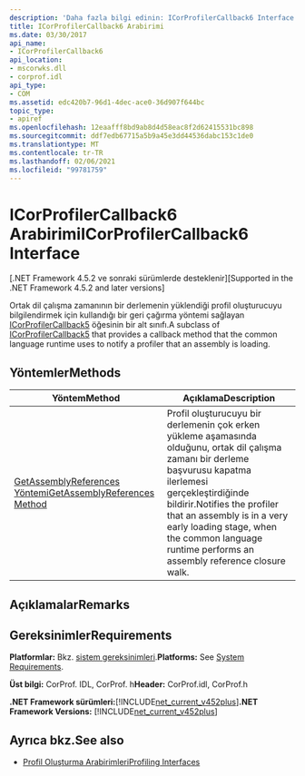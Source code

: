 ```yaml
---
description: 'Daha fazla bilgi edinin: ICorProfilerCallback6 Interface'
title: ICorProfilerCallback6 Arabirimi
ms.date: 03/30/2017
api_name:
- ICorProfilerCallback6
api_location:
- mscorwks.dll
- corprof.idl
api_type:
- COM
ms.assetid: edc420b7-96d1-4dec-ace0-36d907f644bc
topic_type:
- apiref
ms.openlocfilehash: 12eaafff8bd9ab8d4d58eac8f2d62415531bc898
ms.sourcegitcommit: ddf7edb67715a5b9a45e3dd44536dabc153c1de0
ms.translationtype: MT
ms.contentlocale: tr-TR
ms.lasthandoff: 02/06/2021
ms.locfileid: "99781759"
---
```

# <a name="icorprofilercallback6-interface"></a><span data-ttu-id="48c12-103">ICorProfilerCallback6 Arabirimi</span><span class="sxs-lookup"><span data-stu-id="48c12-103">ICorProfilerCallback6 Interface</span></span>

<span data-ttu-id="48c12-104">[.NET Framework 4.5.2 ve sonraki sürümlerde desteklenir]</span><span class="sxs-lookup"><span data-stu-id="48c12-104">[Supported in the .NET Framework 4.5.2 and later versions]</span></span>  
  
 <span data-ttu-id="48c12-105">Ortak dil çalışma zamanının bir derlemenin yüklendiği profil oluşturucuyu bilgilendirmek için kullandığı bir geri çağırma yöntemi sağlayan [ICorProfilerCallback5](icorprofilercallback5-interface.md) öğesinin bir alt sınıfı.</span><span class="sxs-lookup"><span data-stu-id="48c12-105">A subclass of [ICorProfilerCallback5](icorprofilercallback5-interface.md) that provides a callback method that the common language runtime uses to notify a profiler that an assembly is loading.</span></span>  
  
## <a name="methods"></a><span data-ttu-id="48c12-106">Yöntemler</span><span class="sxs-lookup"><span data-stu-id="48c12-106">Methods</span></span>  
  
|<span data-ttu-id="48c12-107">Yöntem</span><span class="sxs-lookup"><span data-stu-id="48c12-107">Method</span></span>|<span data-ttu-id="48c12-108">Açıklama</span><span class="sxs-lookup"><span data-stu-id="48c12-108">Description</span></span>|  
|------------|-----------------|  
|[<span data-ttu-id="48c12-109">GetAssemblyReferences Yöntemi</span><span class="sxs-lookup"><span data-stu-id="48c12-109">GetAssemblyReferences Method</span></span>](icorprofilercallback6-getassemblyreferences-method.md)|<span data-ttu-id="48c12-110">Profil oluşturucuyu bir derlemenin çok erken yükleme aşamasında olduğunu, ortak dil çalışma zamanı bir derleme başvurusu kapatma ilerlemesi gerçekleştirdiğinde bildirir.</span><span class="sxs-lookup"><span data-stu-id="48c12-110">Notifies the profiler that an assembly is in a very early loading stage, when the common language runtime performs an assembly reference closure walk.</span></span>|  
  
## <a name="remarks"></a><span data-ttu-id="48c12-111">Açıklamalar</span><span class="sxs-lookup"><span data-stu-id="48c12-111">Remarks</span></span>  
  
## <a name="requirements"></a><span data-ttu-id="48c12-112">Gereksinimler</span><span class="sxs-lookup"><span data-stu-id="48c12-112">Requirements</span></span>  

 <span data-ttu-id="48c12-113">**Platformlar:** Bkz. [sistem gereksinimleri](../../get-started/system-requirements.md).</span><span class="sxs-lookup"><span data-stu-id="48c12-113">**Platforms:** See [System Requirements](../../get-started/system-requirements.md).</span></span>  
  
 <span data-ttu-id="48c12-114">**Üst bilgi:** CorProf. IDL, CorProf. h</span><span class="sxs-lookup"><span data-stu-id="48c12-114">**Header:** CorProf.idl, CorProf.h</span></span>  
  
 <span data-ttu-id="48c12-115">**.NET Framework sürümleri:**[!INCLUDE[net_current_v452plus](../../../../includes/net-current-v452plus-md.md)]</span><span class="sxs-lookup"><span data-stu-id="48c12-115">**.NET Framework Versions:** [!INCLUDE[net_current_v452plus](../../../../includes/net-current-v452plus-md.md)]</span></span>  
  
## <a name="see-also"></a><span data-ttu-id="48c12-116">Ayrıca bkz.</span><span class="sxs-lookup"><span data-stu-id="48c12-116">See also</span></span>

- [<span data-ttu-id="48c12-117">Profil Oluşturma Arabirimleri</span><span class="sxs-lookup"><span data-stu-id="48c12-117">Profiling Interfaces</span></span>](profiling-interfaces.md)
